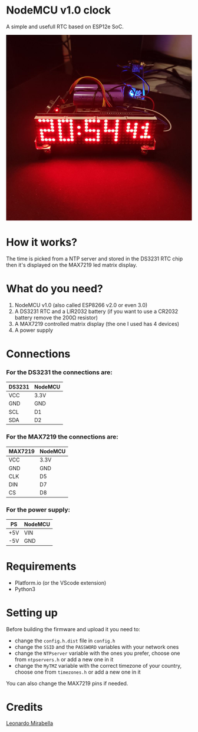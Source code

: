 # NodeMCU v1.0 clock

A simple and usefull RTC based on ESP12e SoC.

![alt text](images/nodemcu_rtc.png)

# How it works?
The time is picked from a NTP server and stored in the DS3231 RTC chip then it's displayed on the MAX7219 led matrix display.

# What do you need?

1. NodeMCU v1.0 (also called ESP8266 v2.0 or even 3.0)
2. A DS3231 RTC and a LIR2032 battery (if you want to use a CR2032 battery remove the 200Ω resistor)
3. A MAX7219 controlled matrix display (the one I used has 4 devices)
4. A power supply

# Connections

### For the DS3231 the connections are:
  
| DS3231 | NodeMCU |
| ----------- | ----------- |
| VCC | 3.3V |
| GND | GND |
| SCL | D1 |
| SDA | D2 |

### For the MAX7219 the connections are:

| MAX7219 | NodeMCU |
| ----------- | ----------- |
| VCC | 3.3V |
| GND | GND |
| CLK | D5 |
| DIN | D7 |
| CS | D8 |
    
### For the power supply:

| PS | NodeMCU |
| ----------- | ----------- |
| +5V | VIN |
| -5V | GND |

# Requirements

- Platform.io (or the VScode extension)
- Python3

# Setting up

Before building the firmware and upload it you need to:
- change the `config.h.dist` file in `config.h`
- change the `SSID` and the `PASSWORD` variables with your network ones
- change the `NTPserver` variable with the ones you prefer, choose one from `ntpservers.h` or add a new one in it
- change the `MyTMZ` variable with the correct timezone of your country, choose one from `timezones.h` or add a new one in it
  
You can also change the MAX7219 pins if needed.

# Credits

[Leonardo Mirabella](https://github.com/infra-blue)

